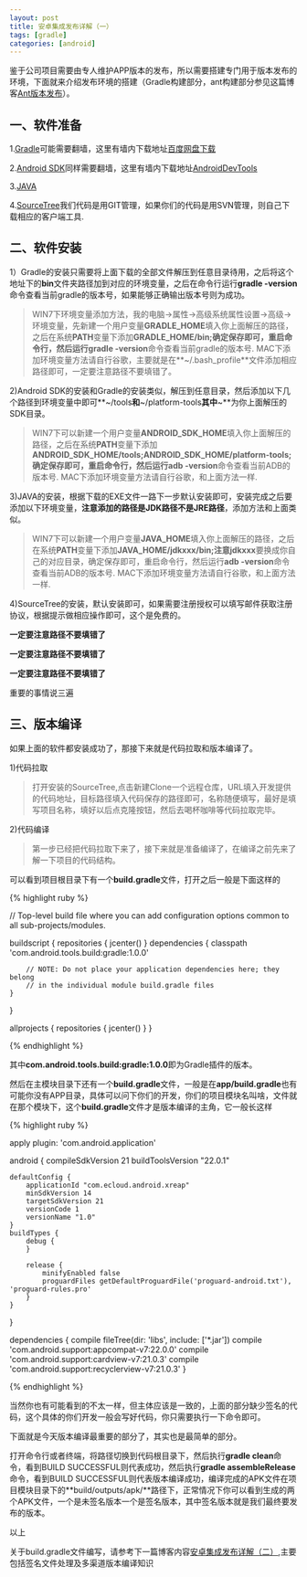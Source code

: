 ```yaml
---
layout: post
title: 安卓集成发布详解（一）
tags: [gradle]
categories: [android]
---
```


鉴于公司项目需要由专人维护APP版本的发布，所以需要搭建专门用于版本发布的环境，下面就来介绍发布环境的搭建（Gradle构建部分，ant构建部分参见这篇博客[Ant版本发布](http://frank-zhu.github.io/android/2014/05/23/android-ant/)）。

## 一、软件准备

1.[Gradle](http://gradle.org/downloads/)可能需要翻墙，这里有墙内下载地址[百度网盘下载](http://pan.baidu.com/s/1hqja0fU)

2.[Android SDK](http://developer.android.com/sdk/index.html)同样需要翻墙，这里有墙内下载地址[AndroidDevTools](https://github.com/inferjay/AndroidDevTools)

3.[JAVA](http://www.java.com/en/download/)

4.[SourceTree](https://www.sourcetreeapp.com/download/)我们代码是用GIT管理，如果你们的代码是用SVN管理，则自己下载相应的客户端工具.

## 二、软件安装
1）Gradle的安装只需要将上面下载的全部文件解压到任意目录待用，之后将这个地址下的**bin**文件夹路径加到对应的环境变量，之后在命令行运行**gradle -version**命令查看当前gradle的版本号，如果能够正确输出版本号则为成功。
>WIN7下环境变量添加方法，我的电脑→属性→高级系统属性设置→高级→环境变量，先新建一个用户变量**GRADLE_HOME**填入你上面解压的路径，之后在系统**PATH**变量下添加**GRADLE_HOME/bin;**确定保存即可，重启命令行，然后运行**gradle -version**命令查看当前gradle的版本号.
>MAC下添加环境变量方法请自行谷歌，主要就是在**~/.bash_profile**文件添加相应路径即可，一定要注意路径不要填错了。

2)Android SDK的安装和Gradle的安装类似，解压到任意目录，然后添加以下几个路径到环境变量中即可**~/tools**和**~/platform-tools**其中**~**为你上面解压的SDK目录。
>WIN7下可以新建一个用户变量**ANDROID_SDK_HOME**填入你上面解压的路径，之后在系统**PATH**变量下添加**ANDROID_SDK_HOME/tools;ANDROID_SDK_HOME/platform-tools;**确定保存即可，重启命令行，然后运行**adb -version**命令查看当前ADB的版本号.
>MAC下添加环境变量方法请自行谷歌，和上面方法一样.

3)JAVA的安装，根据下载的EXE文件一路下一步默认安装即可，安装完成之后要添加以下环境变量，**注意添加的路径是JDK路径不是JRE路径**，添加方法和上面类似。
>WIN7下可以新建一个用户变量**JAVA_HOME**填入你上面解压的路径，之后在系统**PATH**变量下添加**JAVA_HOME/jdkxxx/bin;**注意**jdkxxx**要换成你自己的对应目录，确定保存即可，重启命令行，然后运行**adb -version**命令查看当前ADB的版本号.
>MAC下添加环境变量方法请自行谷歌，和上面方法一样.

4)SourceTree的安装，默认安装即可，如果需要注册授权可以填写邮件获取注册协议，根据提示做相应操作即可，这个是免费的。

**一定要注意路径不要填错了**

**一定要注意路径不要填错了**

**一定要注意路径不要填错了**

重要的事情说三遍

## 三、版本编译
如果上面的软件都安装成功了，那接下来就是代码拉取和版本编译了。

1)代码拉取
>打开安装的SourceTree,点击新建Clone一个远程仓库，URL填入开发提供的代码地址，目标路径填入代码保存的路径即可，名称随便填写，最好是填写项目名称，填好以后点克隆按钮，然后去喝杯咖啡等代码拉取完毕。

2)代码编译
>第一步已经把代码拉取下来了，接下来就是准备编译了，在编译之前先来了解一下项目的代码结构。

可以看到项目根目录下有一个**build.gradle**文件，打开之后一般是下面这样的

{% highlight ruby %}

// Top-level build file where you can add configuration options common to all sub-projects/modules.

buildscript {
    repositories {
        jcenter()
    }
    dependencies {
        classpath 'com.android.tools.build:gradle:1.0.0'

        // NOTE: Do not place your application dependencies here; they belong
        // in the individual module build.gradle files
    }
}

allprojects {
    repositories {
        jcenter()
    }
}

{% endhighlight %}

其中**com.android.tools.build:gradle:1.0.0**即为Gradle插件的版本。

然后在主模块目录下还有一个**build.gradle**文件，一般是在**app/build.gradle**也有可能你没有APP目录，具体可以问下你们的开发，你们的项目模块名叫啥，文件就在那个模块下，这个**build.gradle**文件才是版本编译的主角，它一般长这样

{% highlight ruby %}

apply plugin: 'com.android.application'

android {
    compileSdkVersion 21
    buildToolsVersion "22.0.1"

    defaultConfig {
        applicationId "com.ecloud.android.xreap"
        minSdkVersion 14
        targetSdkVersion 21
        versionCode 1
        versionName "1.0"
    }
    buildTypes {
        debug {
        }

        release {
            minifyEnabled false
            proguardFiles getDefaultProguardFile('proguard-android.txt'), 'proguard-rules.pro'
        }
    }
}

dependencies {
    compile fileTree(dir: 'libs', include: ['*.jar'])
    compile 'com.android.support:appcompat-v7:22.0.0'
    compile 'com.android.support:cardview-v7:21.0.3'
    compile 'com.android.support:recyclerview-v7:21.0.3'
}

{% endhighlight %}

当然你也有可能看到的不太一样，但主体应该是一致的，上面的部分缺少签名的代码，这个具体的你们开发一般会写好代码，你只需要执行一下命令即可。

下面就是今天版本编译最重要的部分了，其实也是最简单的部分。

打开命令行或者终端，将路径切换到代码根目录下，然后执行**gradle clean**命令，看到BUILD SUCCESSFUL则代表成功，然后执行**gradle assembleRelease**命令，看到BUILD SUCCESSFUL则代表版本编译成功，编译完成的APK文件在项目模块目录下的**build/outputs/apk/**路径下，正常情况下你可以看到生成的两个APK文件，一个是未签名版本一个是签名版本，其中签名版本就是我们最终要发布的版本。

以上

关于build.gradle文件编写，请参考下一篇博客内容[安卓集成发布详解（二）](http://frank-zhu.github.io/android/2015/06/15/android-release_app_build_gradle/),主要包括签名文件处理及多渠道版本编译知识
